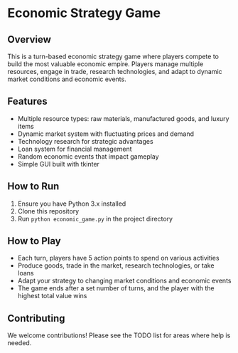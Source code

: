 # Economic Strategy Game

## Overview
This is a turn-based economic strategy game where players compete to build the most valuable economic empire. Players manage multiple resources, engage in trade, research technologies, and adapt to dynamic market conditions and economic events.

## Features
- Multiple resource types: raw materials, manufactured goods, and luxury items
- Dynamic market system with fluctuating prices and demand
- Technology research for strategic advantages
- Loan system for financial management
- Random economic events that impact gameplay
- Simple GUI built with tkinter

## How to Run
1. Ensure you have Python 3.x installed
2. Clone this repository
3. Run `python economic_game.py` in the project directory

## How to Play
- Each turn, players have 5 action points to spend on various activities
- Produce goods, trade in the market, research technologies, or take loans
- Adapt your strategy to changing market conditions and economic events
- The game ends after a set number of turns, and the player with the highest total value wins

## Contributing
We welcome contributions! Please see the TODO list for areas where help is needed.